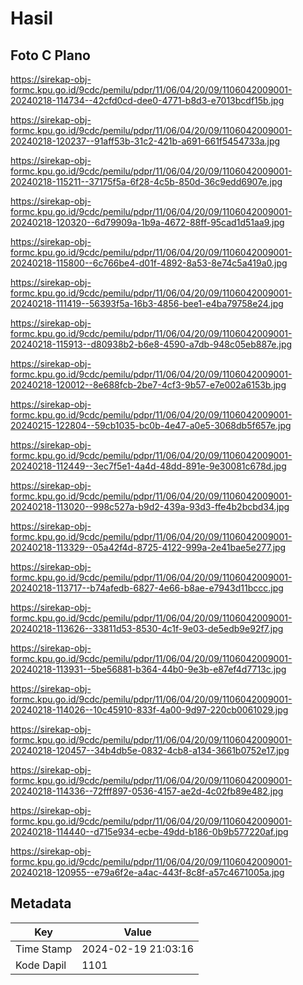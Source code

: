 # Hasil

## Foto C Plano

https://sirekap-obj-formc.kpu.go.id/9cdc/pemilu/pdpr/11/06/04/20/09/1106042009001-20240218-114734--42cfd0cd-dee0-4771-b8d3-e7013bcdf15b.jpg

https://sirekap-obj-formc.kpu.go.id/9cdc/pemilu/pdpr/11/06/04/20/09/1106042009001-20240218-120237--91aff53b-31c2-421b-a691-661f5454733a.jpg

https://sirekap-obj-formc.kpu.go.id/9cdc/pemilu/pdpr/11/06/04/20/09/1106042009001-20240218-115211--37175f5a-6f28-4c5b-850d-36c9edd6907e.jpg

https://sirekap-obj-formc.kpu.go.id/9cdc/pemilu/pdpr/11/06/04/20/09/1106042009001-20240218-120320--6d79909a-1b9a-4672-88ff-95cad1d51aa9.jpg

https://sirekap-obj-formc.kpu.go.id/9cdc/pemilu/pdpr/11/06/04/20/09/1106042009001-20240218-115800--6c766be4-d01f-4892-8a53-8e74c5a419a0.jpg

https://sirekap-obj-formc.kpu.go.id/9cdc/pemilu/pdpr/11/06/04/20/09/1106042009001-20240218-111419--56393f5a-16b3-4856-bee1-e4ba79758e24.jpg

https://sirekap-obj-formc.kpu.go.id/9cdc/pemilu/pdpr/11/06/04/20/09/1106042009001-20240218-115913--d80938b2-b6e8-4590-a7db-948c05eb887e.jpg

https://sirekap-obj-formc.kpu.go.id/9cdc/pemilu/pdpr/11/06/04/20/09/1106042009001-20240218-120012--8e688fcb-2be7-4cf3-9b57-e7e002a6153b.jpg

https://sirekap-obj-formc.kpu.go.id/9cdc/pemilu/pdpr/11/06/04/20/09/1106042009001-20240215-122804--59cb1035-bc0b-4e47-a0e5-3068db5f657e.jpg

https://sirekap-obj-formc.kpu.go.id/9cdc/pemilu/pdpr/11/06/04/20/09/1106042009001-20240218-112449--3ec7f5e1-4a4d-48dd-891e-9e30081c678d.jpg

https://sirekap-obj-formc.kpu.go.id/9cdc/pemilu/pdpr/11/06/04/20/09/1106042009001-20240218-113020--998c527a-b9d2-439a-93d3-ffe4b2bcbd34.jpg

https://sirekap-obj-formc.kpu.go.id/9cdc/pemilu/pdpr/11/06/04/20/09/1106042009001-20240218-113329--05a42f4d-8725-4122-999a-2e41bae5e277.jpg

https://sirekap-obj-formc.kpu.go.id/9cdc/pemilu/pdpr/11/06/04/20/09/1106042009001-20240218-113717--b74afedb-6827-4e66-b8ae-e7943d11bccc.jpg

https://sirekap-obj-formc.kpu.go.id/9cdc/pemilu/pdpr/11/06/04/20/09/1106042009001-20240218-113626--33811d53-8530-4c1f-9e03-de5edb9e92f7.jpg

https://sirekap-obj-formc.kpu.go.id/9cdc/pemilu/pdpr/11/06/04/20/09/1106042009001-20240218-113931--5be56881-b364-44b0-9e3b-e87ef4d7713c.jpg

https://sirekap-obj-formc.kpu.go.id/9cdc/pemilu/pdpr/11/06/04/20/09/1106042009001-20240218-114026--10c45910-833f-4a00-9d97-220cb0061029.jpg

https://sirekap-obj-formc.kpu.go.id/9cdc/pemilu/pdpr/11/06/04/20/09/1106042009001-20240218-120457--34b4db5e-0832-4cb8-a134-3661b0752e17.jpg

https://sirekap-obj-formc.kpu.go.id/9cdc/pemilu/pdpr/11/06/04/20/09/1106042009001-20240218-114336--72fff897-0536-4157-ae2d-4c02fb89e482.jpg

https://sirekap-obj-formc.kpu.go.id/9cdc/pemilu/pdpr/11/06/04/20/09/1106042009001-20240218-114440--d715e934-ecbe-49dd-b186-0b9b577220af.jpg

https://sirekap-obj-formc.kpu.go.id/9cdc/pemilu/pdpr/11/06/04/20/09/1106042009001-20240218-120955--e79a6f2e-a4ac-443f-8c8f-a57c4671005a.jpg


## Metadata

| Key        | Value               |
| ---------- | ------------------- |
| Time Stamp | 2024-02-19 21:03:16 |
| Kode Dapil | 1101                |



